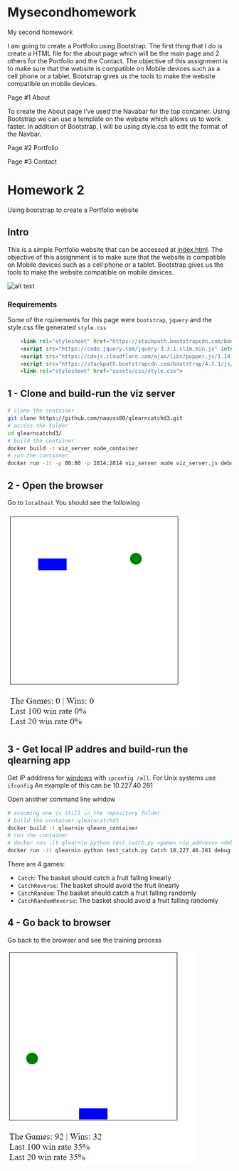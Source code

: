 # Mysecondhomework

My second homework 



I am going to create a Portfolio using Bootstrap. The first thing that I do is create a HTML file for the about page which will be the main page and 2 others for the Portfolio and the Contact. The objective of this assignment is to make sure that the website is compatible on Mobile devices such as a cell phone or a tablet. Bootstrap gives us the tools to make the website compatible on mobile devices. 



Page #1 About 

To create the About page I’ve used the Navabar for the top container. Using Bootstrap we can use a template on the website which allows us to work faster. In addition of Bootstrap, I will be using style.css to edit the format of the Navbar.



Page #2 Portfolio 





Page #3 Contact



# Homework 2
Using bootstrap to create a Portfolio website 

## Intro

This is a simple Portfolio website that can be accessed at [index.html](index.htlm).
The objective of this assignment is to make sure that the website is compatible on Mobile devices such as a cell phone or a tablet. Bootstrap gives us the tools to make the website compatible on mobile devices. 

![alt text](https://github.com/orenamema/Mysecondhomework/raw/master/images/catch_game.gif)

### Requirements
Some of the rquirements for this page were `bootstrap`, `jquery` and the style.css file generated `style.css`
```html
    <link rel="stylesheet" href="https://stackpath.bootstrapcdn.com/bootstrap/4.3.1/css/bootstrap.min.css" integrity="sha384-ggOyR0iXCbMQv3Xipma34MD+dH/1fQ784/j6cY/iJTQUOhcWr7x9JvoRxT2MZw1T" crossorigin="anonymous">
    <script src="https://code.jquery.com/jquery-3.3.1.slim.min.js" integrity="sha384-q8i/X+965DzO0rT7abK41JStQIAqVgRVzpbzo5smXKp4YfRvH+8abtTE1Pi6jizo" crossorigin="anonymous"></script>
    <script src="https://cdnjs.cloudflare.com/ajax/libs/popper.js/1.14.7/umd/popper.min.js" integrity="sha384-UO2eT0CpHqdSJQ6hJty5KVphtPhzWj9WO1clHTMGa3JDZwrnQq4sF86dIHNDz0W1" crossorigin="anonymous"></script>
    <script src="https://stackpath.bootstrapcdn.com/bootstrap/4.3.1/js/bootstrap.min.js" integrity="sha384-JjSmVgyd0p3pXB1rRibZUAYoIIy6OrQ6VrjIEaFf/nJGzIxFDsf4x0xIM+B07jRM" crossorigin="anonymous"></script>
    <link rel="stylesheet" href="assets/css/style.css"> 
```

## 1 - Clone and build-run the viz server
```Bash
# clone the container
git clone https://github.com/naouss80/qlearncatchd3.git
# access the folder
cd qlearncatchd3/
# build the container
docker build -t viz_server node_container
# run the container
docker run -it -p 80:80 -p 2814:2814 viz_server node viz_server.js debug
```
## 2 - Open the browser
Go to `localhost`
You should see the following


![alt text](https://github.com/naouss80/qlearncatchd3/raw/master/images/start_window.PNG)

## 3 - Get local IP addres and build-run the qlearning app
Get IP adddress for [windows](https://kb.wisc.edu/page.php?id=27309) with `ipconfig /all`.
For Unix systems use `ifconfig`
An example of this can be 10.227.40.281

Open another command line window
```Bash
# assuming one is still in the repository folder 
# build the container qlearncatchd3
docker build -t qlearnin qlearn_container
# run the container
# docker run -it qlearnin python test_catch.py <game> <ip_address> <debug_optional> <node_optional> <count_of_epoch_optional>
docker run -it qlearnin python test_catch.py Catch 10.227.40.281 debug with_node 1000
```

There are 4 games:
* `Catch`: The basket should catch a fruit falling linearly
* `CatchReverse`: The basket should avoid the fruit linearly
* `CatchRandom`: The basket should catch a fruit falling randomly
* `CatchRandomReverse`: The basket should avoid a fruit falling randomly

## 4 - Go back to browser
Go back to the browser and see the training process


![alt text](https://github.com/naouss80/qlearncatchd3/raw/master/images/catch_game.gif)
